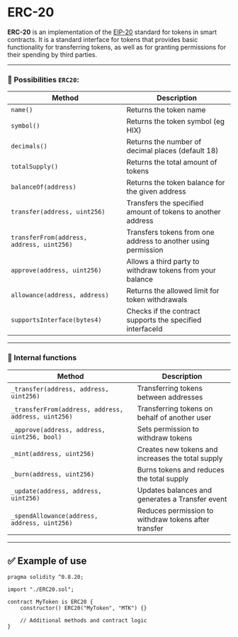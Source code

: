 # ERC-20

**ERC-20** is an implementation of the [EIP-20](https://eips.ethereum.org/EIPS/eip-20) standard for tokens in smart contracts.
It is a standard interface for tokens that provides basic functionality for transferring tokens, as well as for granting permissions for their spending by third parties.

---

### 🔧 Possibilities `ERC20`:

| Method                                    | Description                                                   |
|-------------------------------------------|---------------------------------------------------------------|
| `name()`                                  | Returns the token name                                        |
| `symbol()`                                | Returns the token symbol (eg HIX)                             |
| `decimals()`                              | Returns the number of decimal places (default 18)             |
| `totalSupply()`                           | Returns the total amount of tokens                            |
| `balanceOf(address)`                      | Returns the token balance for the given address               |
| `transfer(address, uint256)`              | Transfers the specified amount of tokens to another address   |
| `transferFrom(address, address, uint256)` | Transfers tokens from one address to another using permission |
| `approve(address, uint256)`               | Allows a third party to withdraw tokens from your balance     |
| `allowance(address, address)`             | Returns the allowed limit for token withdrawals               |
| `supportsInterface(bytes4)`               | Checks if the contract supports the specified interfaceId     |

---

### 🔐 Internal functions

| Method                                              | Description                                          |
|-----------------------------------------------------|------------------------------------------------------|
| `_transfer(address, address, uint256)`              | Transferring tokens between addresses                |
| `_transferFrom(address, address, address, uint256)` | Transferring tokens on behalf of another user        |
| `_approve(address, address, uint256, bool)`         | Sets permission to withdraw tokens                   |
| `_mint(address, uint256)`                           | Creates new tokens and increases the total supply    |
| `_burn(address, uint256)`                           | Burns tokens and reduces the total supply            |
| `_update(address, address, uint256)`                | Updates balances and generates a Transfer event      |
| `_spendAllowance(address, address, uint256)`        | Reduces permission to withdraw tokens after transfer |

---

## ✅ Example of use

```solidity
pragma solidity ^0.8.20;

import "./ERC20.sol";

contract MyToken is ERC20 {
    constructor() ERC20("MyToken", "MTK") {}

    // Additional methods and contract logic
}
```
